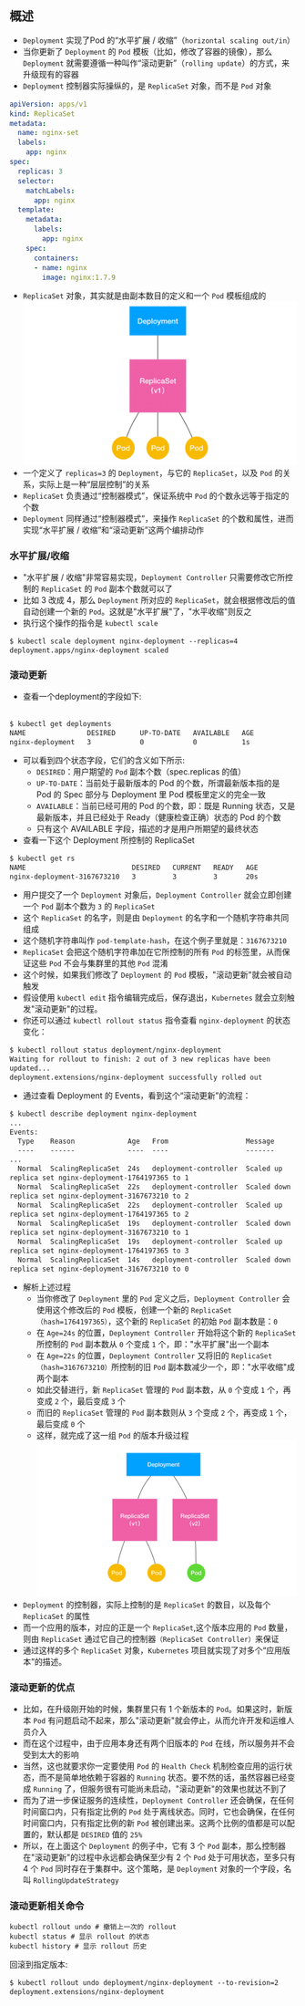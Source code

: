 ## 概述
- `Deployment` 实现了Pod 的“水平扩展 / 收缩”（`horizontal scaling out/in`）
- 当你更新了 `Deployment` 的 `Pod` 模板（比如，修改了容器的镜像），那么 `Deployment` 就需要遵循一种叫作“滚动更新”（`rolling update`）的方式，来升级现有的容器
- `Deployment` 控制器实际操纵的，是 `ReplicaSet` 对象，而不是 `Pod` 对象
```yaml
apiVersion: apps/v1
kind: ReplicaSet
metadata:
  name: nginx-set
  labels:
    app: nginx
spec:
  replicas: 3
  selector:
    matchLabels:
      app: nginx
  template:
    metadata:
      labels:
        app: nginx
    spec:
      containers:
      - name: nginx
        image: nginx:1.7.9
```
- `ReplicaSet` 对象，其实就是由副本数目的定义和一个 `Pod` 模板组成的
![replicaset](https://github.com/com-wushuang/goBasic/blob/main/image/replicaset.webp)
- 一个定义了 `replicas=3` 的 `Deployment`，与它的 `ReplicaSet`，以及 `Pod` 的关系，实际上是一种“层层控制”的关系
- `ReplicaSet` 负责通过“控制器模式”，保证系统中 `Pod` 的个数永远等于指定的个数
- `Deployment` 同样通过“控制器模式”，来操作 `ReplicaSet` 的个数和属性，进而实现“水平扩展 / 收缩”和“滚动更新”这两个编排动作

### 水平扩展/收缩
- "水平扩展 / 收缩"非常容易实现，`Deployment Controller` 只需要修改它所控制的 `ReplicaSet` 的 `Pod` 副本个数就可以了
- 比如 3 改成 4，那么 `Deployment` 所对应的 `ReplicaSet`，就会根据修改后的值自动创建一个新的 `Pod`。这就是"水平扩展"了，"水平收缩"则反之
- 执行这个操作的指令是 `kubectl scale`
```shell
$ kubectl scale deployment nginx-deployment --replicas=4
deployment.apps/nginx-deployment scaled
```

### 滚动更新
- 查看一个deployment的字段如下:
```shell

$ kubectl get deployments
NAME               DESIRED      UP-TO-DATE   AVAILABLE   AGE
nginx-deployment   3            0            0           1s
```
- 可以看到四个状态字段，它们的含义如下所示:
  - `DESIRED`：用户期望的 `Pod` 副本个数（spec.replicas 的值）
  - `UP-TO-DATE`：当前处于最新版本的 Pod 的个数，所谓最新版本指的是 Pod 的 Spec 部分与 Deployment 里 Pod 模板里定义的完全一致
  - `AVAILABLE`：当前已经可用的 Pod 的个数，即：既是 Running 状态，又是最新版本，并且已经处于 Ready（健康检查正确）状态的 Pod 的个数
  - 只有这个 AVAILABLE 字段，描述的才是用户所期望的最终状态
- 查看一下这个 Deployment 所控制的 ReplicaSet
```shell
$ kubectl get rs
NAME                          DESIRED   CURRENT   READY   AGE
nginx-deployment-3167673210   3         3         3       20s
```
- 用户提交了一个 `Deployment` 对象后，`Deployment Controller` 就会立即创建一个 `Pod` 副本个数为 `3` 的 `ReplicaSet`
- 这个 `ReplicaSet` 的名字，则是由 `Deployment` 的名字和一个随机字符串共同组成 
- 这个随机字符串叫作 `pod-template-hash`，在这个例子里就是：`3167673210`
- `ReplicaSet` 会把这个随机字符串加在它所控制的所有 `Pod` 的标签里，从而保证这些 `Pod` 不会与集群里的其他 `Pod` 混淆
- 这个时候，如果我们修改了 `Deployment` 的 `Pod` 模板，"滚动更新"就会被自动触发
- 假设使用 `kubectl edit` 指令编辑完成后，保存退出，`Kubernetes` 就会立刻触发"滚动更新"的过程。
- 你还可以通过 `kubectl rollout status` 指令查看 `nginx-deployment` 的状态变化：
```shell
$ kubectl rollout status deployment/nginx-deployment
Waiting for rollout to finish: 2 out of 3 new replicas have been updated...
deployment.extensions/nginx-deployment successfully rolled out
```
- 通过查看 Deployment 的 Events，看到这个“滚动更新”的流程：
```shell
$ kubectl describe deployment nginx-deployment
...
Events:
  Type    Reason             Age   From                   Message
  ----    ------             ----  ----                   -------
...
  Normal  ScalingReplicaSet  24s   deployment-controller  Scaled up replica set nginx-deployment-1764197365 to 1
  Normal  ScalingReplicaSet  22s   deployment-controller  Scaled down replica set nginx-deployment-3167673210 to 2
  Normal  ScalingReplicaSet  22s   deployment-controller  Scaled up replica set nginx-deployment-1764197365 to 2
  Normal  ScalingReplicaSet  19s   deployment-controller  Scaled down replica set nginx-deployment-3167673210 to 1
  Normal  ScalingReplicaSet  19s   deployment-controller  Scaled up replica set nginx-deployment-1764197365 to 3
  Normal  ScalingReplicaSet  14s   deployment-controller  Scaled down replica set nginx-deployment-3167673210 to 0
```
- 解析上述过程
  - 当你修改了 `Deployment` 里的 `Pod` 定义之后，`Deployment Controller` 会使用这个修改后的 `Pod` 模板，创建一个新的 `ReplicaSet（hash=1764197365）`，这个新的 `ReplicaSet` 的初始 `Pod` 副本数是：`0`
  - 在 `Age=24s` 的位置，`Deployment Controller` 开始将这个新的 `ReplicaSet` 所控制的 `Pod` 副本数从 `0` 个变成 `1` 个，即："水平扩展"出一个副本
  - 在 `Age=22s` 的位置，`Deployment Controller` 又将旧的 `ReplicaSet（hash=3167673210）`所控制的旧 `Pod` 副本数减少一个，即："水平收缩"成两个副本
  - 如此交替进行，新 `ReplicaSet` 管理的 `Pod` 副本数，从 `0` 个变成 `1` 个，再变成 `2` 个，最后变成 `3` 个
  - 而旧的 `ReplicaSet` 管理的 `Pod` 副本数则从 `3` 个变成 `2` 个，再变成 `1` 个，最后变成 `0` 个
  - 这样，就完成了这一组 `Pod` 的版本升级过程
![roll_up_flow](https://github.com/com-wushuang/goBasic/blob/main/image/roll_up_flow.webp)
- `Deployment` 的控制器，实际上控制的是 `ReplicaSet` 的数目，以及每个 `ReplicaSet` 的属性
- 而一个应用的版本，对应的正是一个 `ReplicaSet`,这个版本应用的 `Pod` 数量，则由 `ReplicaSet` 通过它自己的控制器`（ReplicaSet Controller）`来保证
- 通过这样的多个 `ReplicaSet` 对象，`Kubernetes` 项目就实现了对多个“应用版本”的描述。

### 滚动更新的优点
- 比如，在升级刚开始的时候，集群里只有 1 个新版本的 `Pod`。如果这时，新版本 `Pod` 有问题启动不起来，那么"滚动更新"就会停止，从而允许开发和运维人员介入
- 而在这个过程中，由于应用本身还有两个旧版本的 `Pod` 在线，所以服务并不会受到太大的影响
- 当然，这也就要求你一定要使用 `Pod` 的 `Health Check` 机制检查应用的运行状态，而不是简单地依赖于容器的 `Running` 状态。要不然的话，虽然容器已经变成 `Running` 了，但服务很有可能尚未启动，"滚动更新"的效果也就达不到了
- 而为了进一步保证服务的连续性，`Deployment Controller` 还会确保，在任何时间窗口内，只有指定比例的 `Pod` 处于离线状态。同时，它也会确保，在任何时间窗口内，只有指定比例的新 `Pod` 被创建出来。这两个比例的值都是可以配置的，默认都是 `DESIRED` 值的 `25%`
- 所以，在上面这个 `Deployment` 的例子中，它有 3 个 `Pod` 副本，那么控制器在"滚动更新"的过程中永远都会确保至少有 2 个 `Pod` 处于可用状态，至多只有 4 个 `Pod` 同时存在于集群中。这个策略，是 `Deployment` 对象的一个字段，名叫 `RollingUpdateStrategy`

### 滚动更新相关命令
```shell
kubectl rollout undo # 撤销上一次的 rollout
kubectl status # 显示 rollout 的状态
kubectl history # 显示 rollout 历史
```
回滚到指定版本:
```shell
$ kubectl rollout undo deployment/nginx-deployment --to-revision=2
deployment.extensions/nginx-deployment
```
